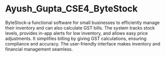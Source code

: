 # Ayush_Gupta_CSE4_ByteStock
ByteStock-a functional software for small businesses to efficiently manage their inventory and can also calculate GST bills. The system tracks stock levels, provides in-app alerts for low inventory, and allows easy price adjustments. It simplifies billing by giving GST calculations, ensuring compliance and accuracy. The user-friendly interface makes inventory and financial management seamless.


